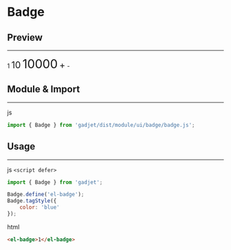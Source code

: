 # Badge

## Preview
---
<div class="preview">
    <el-badge class="blue">1</el-badge>
    <el-badge class="green" style="font-size: 1.5em;">10</el-badge>
    <el-badge class="yellow" style="font-size: 2em;">10000</el-badge>
    <el-badge class="red" style="font-size: 1.5em;">+</el-badge>
    <el-badge class="purple">-</el-badge>
</div>

## Module & Import
---
<el-code-title>js</el-code-title>
```js
import { Badge } from 'gadjet/dist/module/ui/badge/badge.js';
```

## Usage
---

<el-code-title>js `<script defer>`</el-code-title>
```js
import { Badge } from 'gadjet';

Badge.define('el-badge');
Badge.tagStyle({
    color: 'blue'
});
```

<el-code-title>html</el-code-title>
```html
<el-badge>1</el-badge>
```